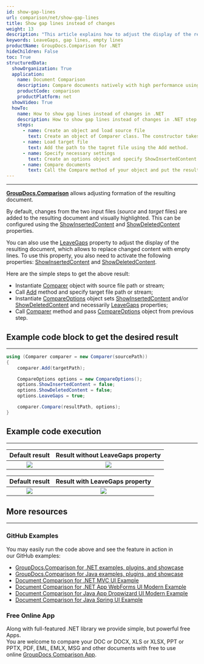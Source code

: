 ```yaml
---
id: show-gap-lines
url: comparison/net/show-gap-lines
title: Show gap lines instead of changes
weight: 13
description: "This article explains how to adjust the display of the resulting document so that the changed content is replaced with empty lines in GroupDocs.Comparison for .NET."
keywords: LeaveGaps, gap lines, empty lines
productName: GroupDocs.Comparison for .NET
hideChildren: False
toc: True
structuredData:
  showOrganization: True
  application:
    name: Document Comparison
    description: Compare documents natively with high performance using C# language and GroupDocs.Comparison for .NET
    productCode: comparison
    productPlatform: net
  showVideo: True
  howTo:
    name: How to show gap lines instead of changes in .NET
    description: How to show gap lines instead of changes in .NET step by step
    steps:
      - name: Create an object and load source file
        text: Create an object of Comparer class. The constructor takes the source file path parameter. You may specify absolute or relative file path as per your requirements.
      - name: Load target file
        text: Add the path to the tagret file using the Add method.
      - name: Specify necessary settings
        text: Create an options object and specify ShowInsertedContent and ShowDeletedContent of false value and LeaveGaps of true value.
      - name: Compare documents
        text: Call the Compare method of your object and put the resulting file path parameter and the options object.
---
```


---

**[GroupDocs.Comparison](https://products.groupdocs.com/comparison/net)** allows adjusting formation of the resulting document.

By default, changes from the two input files (_source_ and _target_ files) are added to the resulting document and visually highlighted. This can be configured using the [ShowInsertedContent](https://apireference.groupdocs.com/comparison/net/groupdocs.comparison.options/compareoptions/properties/showinsertedcontent) and [ShowDeletedContent](https://apireference.groupdocs.com/comparison/net/groupdocs.comparison.options/compareoptions/properties/showdeletedcontent) properties.

You can also use the [LeaveGaps](https://apireference.groupdocs.com/error/404?path=comparison/net/groupdocs.comparison.options/compareoptions/properties/leavegaps) property to adjust the display of the resulting document, which allows to replace changed content with empty lines. To use this property, you also need to activate the following properties: [ShowInsertedContent](https://apireference.groupdocs.com/comparison/net/groupdocs.comparison.options/compareoptions/properties/showinsertedcontent) and [ShowDeletedContent](https://apireference.groupdocs.com/comparison/net/groupdocs.comparison.options/compareoptions/properties/showdeletedcontent).

Here are the simple steps to get the above result:

- Instantiate [Comparer](https://apireference.groupdocs.com/comparison/net/groupdocs.comparison/comparer) object with source file path or stream;
- Call [Add](https://apireference.groupdocs.com/comparison/net/groupdocs.comparison/comparer/methods/add/index) method and specify target file path or stream;
- Instantiate [CompareOptions](https://apireference.groupdocs.com/comparison/net/groupdocs.comparison.options/compareoptions) object sets [ShowInsertedContent](https://apireference.groupdocs.com/comparison/net/groupdocs.comparison.options/compareoptions/properties/showinsertedcontent) and/or [ShowDeletedContent](https://apireference.groupdocs.com/comparison/net/groupdocs.comparison.options/compareoptions/properties/showdeletedcontent) and necessarily [LeaveGaps](https://apireference.groupdocs.com/error/404?path=comparison/net/groupdocs.comparison.options/compareoptions/properties/leavegaps) properties;
- Call [Comparer](https://apireference.groupdocs.com/comparison/net/groupdocs.comparison/comparer) method and pass [CompareOptions](https://apireference.groupdocs.com/comparison/net/groupdocs.comparison.options/compareoptions) object from previous step.

## Example code block to get the desired result

---

```csharp
using (Comparer comparer = new Comparer(sourcePath))
{
    comparer.Add(targetPath);

    CompareOptions options = new CompareOptions();
    options.ShowInsertedContent = false;
    options.ShowDeletedContent = false;
    options.LeaveGaps = true;

    comparer.Compare(resultPath, options);
}
```

## Example code execution

---

|                        Default result                         |                Result without LeaveGaps property                 |
| :-----------------------------------------------------------: | :--------------------------------------------------------------: |
| ![](/comparison/net/images/show-gap-lines-default-result.png) | ![](/comparison/net/images/show-gap-lines-without-leavegaps.png) |

|                        Default result                         |                Result with LeaveGaps property                 |
| :-----------------------------------------------------------: | :-----------------------------------------------------------: |
| ![](/comparison/net/images/show-gap-lines-default-result.png) | ![](/comparison/net/images/show-gap-lines-with-leavegaps.png) |

## More resources

---

### GitHub Examples

You may easily run the code above and see the feature in action in our GitHub examples:

- [GroupDocs.Comparison for .NET examples, plugins, and showcase](https://github.com/groupdocs-comparison/GroupDocs.Comparison-for-.NET)
- [GroupDocs.Comparison for Java examples, plugins, and showcase](https://github.com/groupdocs-comparison/GroupDocs.Comparison-for-Java)
- [Document Comparison for .NET MVC UI Example](https://github.com/groupdocs-comparison/GroupDocs.Comparison-for-.NET-MVC)
- [Document Comparison for .NET App WebForms UI Modern Example](https://github.com/groupdocs-comparison/GroupDocs.Comparison-for-.NET-WebForms)
- [Document Comparison for Java App Dropwizard UI Modern Example](https://github.com/groupdocs-comparison/GroupDocs.Comparison-for-Java-Dropwizard)
- [Document Comparison for Java Spring UI Example](https://github.com/groupdocs-comparison/GroupDocs.Comparison-for-Java-Spring)

### Free Online App

Along with full-featured .NET library we provide simple, but powerful free Apps.  
You are welcome to compare your DOC or DOCX, XLS or XLSX, PPT or PPTX, PDF, EML, EMLX, MSG and other documents with free to use online [GroupDocs Comparison App](https://products.groupdocs.app/comparison).
